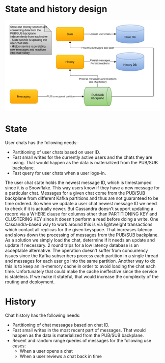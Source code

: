 # State and history design

![State](images/cecochat-04-history-state.png)

# State

User chats has the following needs:
* Partitioning of user chats based on user ID.
* Fast small writes for the currently active users and the chats they are using. That would happen as the data is materialized from the PUB/SUB backplane.
* Fast query for user chats when a user logs-in.

The user chat state holds the newest message ID, which is timestamped since it is a Snowflake. This way users know if they have a new message for a particular chat. Messages for a given chat come from the PUB/SUB backplane from different Kafka partitions and thus are not guaranteed to be time ordered. So when we update a user chat newest message ID we need to check if it is actually newer. But Cassandra doesn't support updating a record via a WHERE clause for columns other than PARTITIONING KEY and CLUSTERING KEY since it doesn't perform a read before doing a write. One Cassandra-based way to work around this is via lightweight transactions which contact all replicas for the given keyspace. That increases latency and slows down the processing of messages from the PUB/SUB backplane. As a solution we simply load the chat, determine if it needs an update and update if necessary. 2 round trips for a low latency database is an acceptable alternative. The operation doesn't suffer from concurrency issues since the Kafka subscribers process each partition in a single thread and messages for each user go into the same partition. Another way to do this is to keep an in-memory cache in order to avoid loading the chat each time. Unfortunately that could make the cache ineffective since the service is stateless. If we make it stateful, that would increase the complexity of the routing and deployment.

# History

Chat history has the following needs:
* Partitioning of chat messages based on chat ID.
* Fast small writes in the most recent part of messages. That would happen as the data is materialized from the PUB/SUB backplane.
* Recent and random range queries of messages for the following use cases:
  - When a user opens a chat
  - When a user reviews a chat back in time
